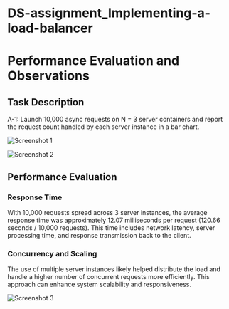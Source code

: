 # DS-assignment_Implementing-a-load-balancer

# Performance Evaluation and Observations

## Task Description
A-1: Launch 10,000 async requests on N = 3 server containers and report the request count handled by each server instance in a bar chart.

![Screenshot 1](https://res.cloudinary.com/dwh98o938/image/upload/v1714337744/Screenshot_2024-04-28_at_10.58.28_PM_cklsvo.png)

![Screenshot 2](https://res.cloudinary.com/dwh98o938/image/upload/v1714337745/Screenshot_2024-04-28_at_10.58.44_PM_s3vvko.png)

## Performance Evaluation

### Response Time
With 10,000 requests spread across 3 server instances, the average response time was approximately 12.07 milliseconds per request (120.66 seconds / 10,000 requests). This time includes network latency, server processing time, and response transmission back to the client.

### Concurrency and Scaling
The use of multiple server instances likely helped distribute the load and handle a higher number of concurrent requests more efficiently. This approach can enhance system scalability and responsiveness.

![Screenshot 3](https://res.cloudinary.com/dwh98o938/image/upload/v1714337745/Screenshot_2024-04-28_at_11.14.31_PM_gc5foa.png)
